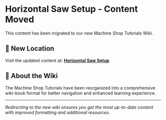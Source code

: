 # Horizontal Saw Setup - Content Moved

This content has been migrated to our new Machine Shop Tutorials Wiki.

## 📍 New Location

Visit the updated content at:
**[Horizontal Saw Setup](https://jonilsson.github.io/machine-shop-tutorials/band_saw/horizontal_saw_setup/)**

## 🔧 About the Wiki

The Machine Shop Tutorials have been reorganized into a comprehensive
wiki-book format for better navigation and enhanced learning experience.

---

*Redirecting to the new wiki ensures you get the most up-to-date content
with improved formatting and additional resources.*
